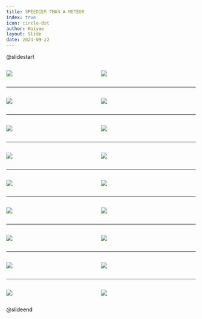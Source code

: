 ```yaml
---
title: SPEEDIER THAN A METEOR
index: true
icon: circle-dot
author: Haiyue
layout: Slide
date: 2024-09-22
---
```

 
@slidestart

<div style="display:flex">
<div style="flex:1">

![](https://raw.githubusercontent.com/yclord/reading/refs/heads/master/english/Level-Q/SPEEDIER%20THAN%20A%20METEOR/001.webp)
</div>
<div style="flex:1">

![](https://raw.githubusercontent.com/yclord/reading/refs/heads/master/english/Level-Q/SPEEDIER%20THAN%20A%20METEOR/002.webp)
</div>
</div>

---

<div style="display:flex">
<div style="flex:1">

![](https://raw.githubusercontent.com/yclord/reading/refs/heads/master/english/Level-Q/SPEEDIER%20THAN%20A%20METEOR/003.webp)
</div>
<div style="flex:1">

![](https://raw.githubusercontent.com/yclord/reading/refs/heads/master/english/Level-Q/SPEEDIER%20THAN%20A%20METEOR/004.webp)
</div>
</div>

---

<div style="display:flex">
<div style="flex:1">

![](https://raw.githubusercontent.com/yclord/reading/refs/heads/master/english/Level-Q/SPEEDIER%20THAN%20A%20METEOR/005.webp)
</div>
<div style="flex:1">

![](https://raw.githubusercontent.com/yclord/reading/refs/heads/master/english/Level-Q/SPEEDIER%20THAN%20A%20METEOR/006.webp)
</div>
</div>

---

<div style="display:flex">
<div style="flex:1">

![](https://raw.githubusercontent.com/yclord/reading/refs/heads/master/english/Level-Q/SPEEDIER%20THAN%20A%20METEOR/007.webp)
</div>
<div style="flex:1">

![](https://raw.githubusercontent.com/yclord/reading/refs/heads/master/english/Level-Q/SPEEDIER%20THAN%20A%20METEOR/008.webp)
</div>
</div>

---

<div style="display:flex">
<div style="flex:1">

![](https://raw.githubusercontent.com/yclord/reading/refs/heads/master/english/Level-Q/SPEEDIER%20THAN%20A%20METEOR/009.webp)
</div>
<div style="flex:1">

![](https://raw.githubusercontent.com/yclord/reading/refs/heads/master/english/Level-Q/SPEEDIER%20THAN%20A%20METEOR/010.webp)
</div>
</div>

---

<div style="display:flex">
<div style="flex:1">

![](https://raw.githubusercontent.com/yclord/reading/refs/heads/master/english/Level-Q/SPEEDIER%20THAN%20A%20METEOR/011.webp)
</div>
<div style="flex:1">

![](https://raw.githubusercontent.com/yclord/reading/refs/heads/master/english/Level-Q/SPEEDIER%20THAN%20A%20METEOR/012.webp)
</div>
</div>

---

<div style="display:flex">
<div style="flex:1">

![](https://raw.githubusercontent.com/yclord/reading/refs/heads/master/english/Level-Q/SPEEDIER%20THAN%20A%20METEOR/013.webp)
</div>
<div style="flex:1">

![](https://raw.githubusercontent.com/yclord/reading/refs/heads/master/english/Level-Q/SPEEDIER%20THAN%20A%20METEOR/014.webp)
</div>
</div>

---

<div style="display:flex">
<div style="flex:1">

![](https://raw.githubusercontent.com/yclord/reading/refs/heads/master/english/Level-Q/SPEEDIER%20THAN%20A%20METEOR/015.webp)
</div>
<div style="flex:1">

![](https://raw.githubusercontent.com/yclord/reading/refs/heads/master/english/Level-Q/SPEEDIER%20THAN%20A%20METEOR/016.webp)
</div>
</div>

---

<div style="display:flex">
<div style="flex:1">

![](https://raw.githubusercontent.com/yclord/reading/refs/heads/master/english/Level-Q/SPEEDIER%20THAN%20A%20METEOR/017.webp)
</div>
<div style="flex:1">

![](https://raw.githubusercontent.com/yclord/reading/refs/heads/master/english/Level-Q/SPEEDIER%20THAN%20A%20METEOR/018.webp)
</div>
</div>

@slideend